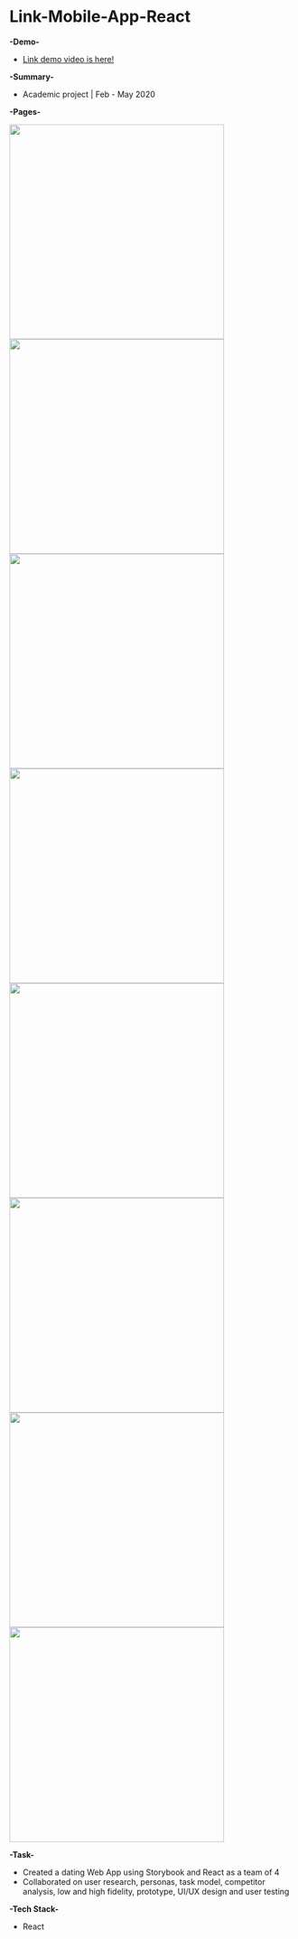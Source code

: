 # Link-Mobile-App-React



**-Demo-**
- [Link demo video is here!](http://bit.ly/2WIo3HD)

**-Summary-**
- Academic project | Feb - May 2020

**-Pages-**

<img height="380" width="Auto" src="https://user-images.githubusercontent.com/55810731/103398971-c9517800-4af3-11eb-9712-c83c2e067ee7.png" />
<img height="380" width="Auto" src="https://user-images.githubusercontent.com/55810731/103398996-e2f2bf80-4af3-11eb-9291-9a9dda55498b.png" />
<img height="380" width="Auto" src="https://user-images.githubusercontent.com/55810731/103399048-19c8d580-4af4-11eb-834e-24c0118fbdde.png" />
<img height="380" width="Auto" src="https://user-images.githubusercontent.com/55810731/103399011-f9008000-4af3-11eb-9d0f-7ce572082d18.png" />
<img height="380" width="Auto" src="https://user-images.githubusercontent.com/55810731/103399020-00c02480-4af4-11eb-9314-3bc20cd0f066.png" />

<img height="380" width="Auto" src="https://user-images.githubusercontent.com/55810731/103399108-5e547100-4af4-11eb-91b6-5988fc48f8de.png" />
<img height="380" width="Auto" src="https://user-images.githubusercontent.com/55810731/103399149-79bf7c00-4af4-11eb-8367-40230bf63ae2.png" />
<img height="380" width="Auto" src="https://user-images.githubusercontent.com/55810731/103399153-7e843000-4af4-11eb-803a-ffc257a3329b.png" />


  
**-Task-**
-	Created a dating Web App using Storybook and React as a team of 4
- Collaborated on user research, personas, task model, competitor analysis, low and high fidelity, prototype, UI/UX design and user testing
  
**-Tech Stack-**
- React

